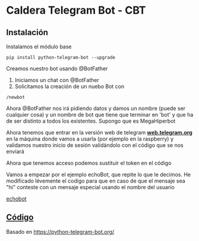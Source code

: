 # Caldera Telegram Bot - CBT


## Instalación

Instalamos el módulo base 

```
pip install python-telegram-bot --upgrade
```


Creamos nuestro bot usando @BotFather

1. Iniciamos un chat con @BotFather
2. Solicitamos la creación de un nuebo Bot con

```
/newbot
```

Ahora @BotFather nos irá pidiendo datos y damos un nombre (puede ser cualquier cosa) y un nombre de bot que tiene que terminar en 'bot' y que ha de ser distinto a todos los existentes. Supongo que es MegaHiperbot

Ahora tenemos que entrar en la versión web de telegram [**web.telegram.org**](http://web.telegram.org) en la máquina donde vamos a usarla (por ejemplo en la raspberry) y validamos nuestro inicio de sesión validándolo con el código que se nos enviará 

Ahora que tenemos acceso podemos sustituir el token en el código

Vamos a empezar por el ejemplo echoBot, que repite lo que le decimos. He modificado lévemente el codigo para que en caso de que el mensaje sea "hi" conteste con un mensaje especial usando el nombre del usuario 

[echobot](./codigo/)

## [Código](./codigo)


Basado en https://python-telegram-bot.org/